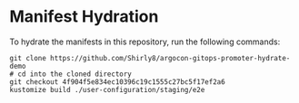 # Manifest Hydration

To hydrate the manifests in this repository, run the following commands:

```shell
git clone https://github.com/Shirly8/argocon-gitops-promoter-hydrate-demo
# cd into the cloned directory
git checkout 4f904f5e834ec10396c19c1555c27bc5f17ef2a6
kustomize build ./user-configuration/staging/e2e
```
